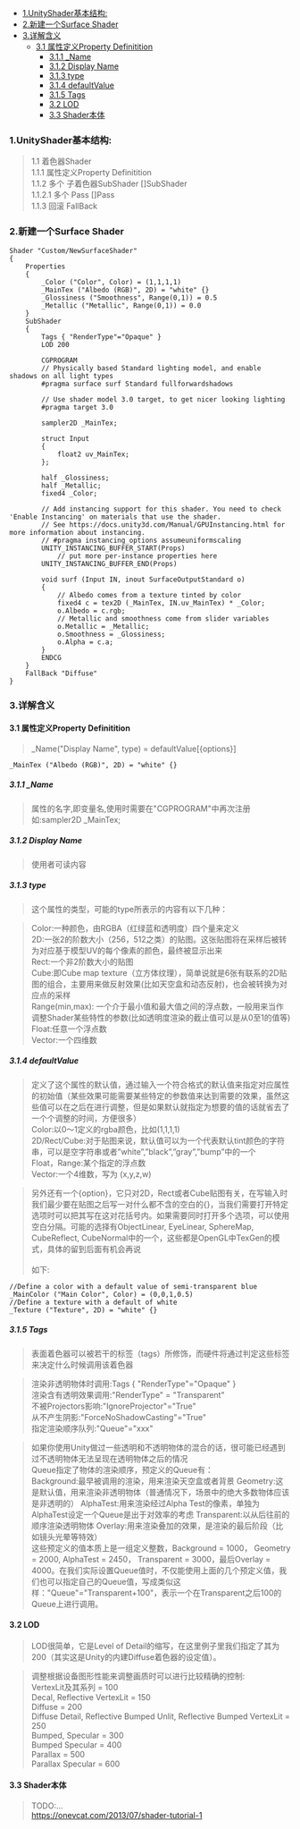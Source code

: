 - [1.UnityShader基本结构:<br/>](#1unityshader基本结构)
- [2.新建一个Surface Shader<br/>](#2新建一个surface-shader)
- [3.详解含义<br/>](#3详解含义)
  - [3.1 属性定义Property Definitition<br/>](#31-属性定义property-definitition)
    - [3.1.1 _Name<br/>](#311-_name)
    - [3.1.2 Display Name<br/>](#312-display-name)
    - [3.1.3 type<br/>](#313-type)
    - [3.1.4 defaultValue<br/>](#314-defaultvalue)
    - [3.1.5 Tags<br/>](#315-tags)
    - [3.2 LOD<br/>](#32-lod)
    - [3.3 Shader本体<br/>](#33-shader本体)

### 1.UnityShader基本结构:<br/>
> 1.1 着色器Shader<br/>
> 1.1.1 属性定义Property Definitition<br/>
> 1.1.2 多个 子着色器SubShader []SubShader<br/>
> 1.1.2.1 多个 Pass []Pass<br/>
> 1.1.3 回滚 FallBack<br/>

### 2.新建一个Surface Shader<br/>
``` UnityShader
Shader "Custom/NewSurfaceShader"
{
    Properties
    {
        _Color ("Color", Color) = (1,1,1,1)
        _MainTex ("Albedo (RGB)", 2D) = "white" {}
        _Glossiness ("Smoothness", Range(0,1)) = 0.5
        _Metallic ("Metallic", Range(0,1)) = 0.0
    }
    SubShader
    {
        Tags { "RenderType"="Opaque" }
        LOD 200

        CGPROGRAM
        // Physically based Standard lighting model, and enable shadows on all light types
        #pragma surface surf Standard fullforwardshadows

        // Use shader model 3.0 target, to get nicer looking lighting
        #pragma target 3.0

        sampler2D _MainTex;

        struct Input
        {
            float2 uv_MainTex;
        };

        half _Glossiness;
        half _Metallic;
        fixed4 _Color;

        // Add instancing support for this shader. You need to check 'Enable Instancing' on materials that use the shader.
        // See https://docs.unity3d.com/Manual/GPUInstancing.html for more information about instancing.
        // #pragma instancing_options assumeuniformscaling
        UNITY_INSTANCING_BUFFER_START(Props)
            // put more per-instance properties here
        UNITY_INSTANCING_BUFFER_END(Props)

        void surf (Input IN, inout SurfaceOutputStandard o)
        {
            // Albedo comes from a texture tinted by color
            fixed4 c = tex2D (_MainTex, IN.uv_MainTex) * _Color;
            o.Albedo = c.rgb;
            // Metallic and smoothness come from slider variables
            o.Metallic = _Metallic;
            o.Smoothness = _Glossiness;
            o.Alpha = c.a;
        }
        ENDCG
    }
    FallBack "Diffuse"
}
```

### 3.详解含义<br/>
#### 3.1 属性定义Property Definitition<br/>
> _Name("Display Name", type) = defaultValue[{options}]<br/>
```
_MainTex ("Albedo (RGB)", 2D) = "white" {}
```

##### 3.1.1 _Name<br/>
> 属性的名字,即变量名,使用时需要在"CGPROGRAM"中再次注册<br/>
> 如:sampler2D _MainTex;<br/>

##### 3.1.2 Display Name<br/>
> 使用者可读内容<br/>

##### 3.1.3 type<br/> 
> 这个属性的类型，可能的type所表示的内容有以下几种：<br/> 

> Color:一种颜色，由RGBA（红绿蓝和透明度）四个量来定义<br/> 
> 2D:一张2的阶数大小（256，512之类）的贴图。这张贴图将在采样后被转为对应基于模型UV的每个像素的颜色，最终被显示出来<br/> 
> Rect:一个非2阶数大小的贴图<br/> 
> Cube:即Cube map texture（立方体纹理），简单说就是6张有联系的2D贴图的组合，主要用来做反射效果(比如天空盒和动态反射)，也会被转换为对应点的采样<br/> 
> Range(min,max): 一个介于最小值和最大值之间的浮点数，一般用来当作调整Shader某些特性的参数(比如透明度渲染的截止值可以是从0至1的值等)<br/> 
> Float:任意一个浮点数<br/> 
> Vector:一个四维数<br/> 

##### 3.1.4 defaultValue<br/> 
> 定义了这个属性的默认值，通过输入一个符合格式的默认值来指定对应属性的初始值（某些效果可能需要某些特定的参数值来达到需要的效果，虽然这些值可以在之后在进行调整，但是如果默认就指定为想要的值的话就省去了一个个调整的时间，方便很多）<br/> 
> Color:以0～1定义的rgba颜色，比如(1,1,1,1)<br/> 
> 2D/Rect/Cube:对于贴图来说，默认值可以为一个代表默认tint颜色的字符串，可以是空字符串或者”white”,”black”,”gray”,”bump”中的一个<br/> 
> Float，Range:某个指定的浮点数<br/> 
> Vector:一个4维数，写为 (x,y,z,w)<br/> 

> 另外还有一个{option}，它只对2D，Rect或者Cube贴图有关，在写输入时我们最少要在贴图之后写一对什么都不含的空白的{}，当我们需要打开特定选项时可以把其写在这对花括号内。如果需要同时打开多个选项，可以使用空白分隔。可能的选择有ObjectLinear, EyeLinear, SphereMap, CubeReflect, CubeNormal中的一个，这些都是OpenGL中TexGen的模式，具体的留到后面有机会再说<br/> 
> <br/>
> 如下:<br/>
```Unity
//Define a color with a default value of semi-transparent blue
_MainColor ("Main Color", Color) = (0,0,1,0.5)
//Define a texture with a default of white
_Texture ("Texture", 2D) = "white" {}
```

##### 3.1.5 Tags<br/> 
> 表面着色器可以被若干的标签（tags）所修饰，而硬件将通过判定这些标签来决定什么时候调用该着色器<br/> 

> 渲染非透明物体时调用:Tags { "RenderType"="Opaque" }<br/> 
> 渲染含有透明效果调用:"RenderType" = "Transparent"<br/> 
> 不被Projectors影响:"IgnoreProjector"="True"<br/> 
> 从不产生阴影:"ForceNoShadowCasting"="True"<br/> 
> 指定渲染顺序队列:"Queue"="xxx"<br/> 

> 如果你使用Unity做过一些透明和不透明物体的混合的话，很可能已经遇到过不透明物体无法呈现在透明物体之后的情况<br/> 
> Queue指定了物体的渲染顺序，预定义的Queue有：<br/> 
>	Background:最早被调用的渲染，用来渲染天空盒或者背景
>	Geometry:这是默认值，用来渲染非透明物体（普通情况下，场景中的绝大多数物体应该是非透明的）
>	AlphaTest:用来渲染经过Alpha Test的像素，单独为AlphaTest设定一个Queue是出于对效率的考虑
>	Transparent:以从后往前的顺序渲染透明物体
>	Overlay:用来渲染叠加的效果，是渲染的最后阶段（比如镜头光晕等特效）
> <br/>
> 这些预定义的值本质上是一组定义整数，Background = 1000， Geometry = 2000, AlphaTest = 2450， Transparent = 3000，最后Overlay = 4000。在我们实际设置Queue值时，不仅能使用上面的几个预定义值，我们也可以指定自己的Queue值，写成类似这样："Queue"="Transparent+100"，表示一个在Transparent之后100的Queue上进行调用。<br/>

#### 3.2 LOD<br/>
> LOD很简单，它是Level of Detail的缩写，在这里例子里我们指定了其为200（其实这是Unity的内建Diffuse着色器的设定值）。<br/>

> 调整根据设备图形性能来调整画质时可以进行比较精确的控制:<br/>
>    VertexLit及其系列 = 100<br/>
>    Decal, Reflective VertexLit = 150<br/>
>    Diffuse = 200<br/>
>    Diffuse Detail, Reflective Bumped Unlit, Reflective Bumped VertexLit = 250<br/>
>    Bumped, Specular = 300<br/>
>    Bumped Specular = 400<br/>
>    Parallax = 500<br/>
>    Parallax Specular = 600<br/>

#### 3.3 Shader本体<br/>
> TODO:...<br/>
> https://onevcat.com/2013/07/shader-tutorial-1<br/>

